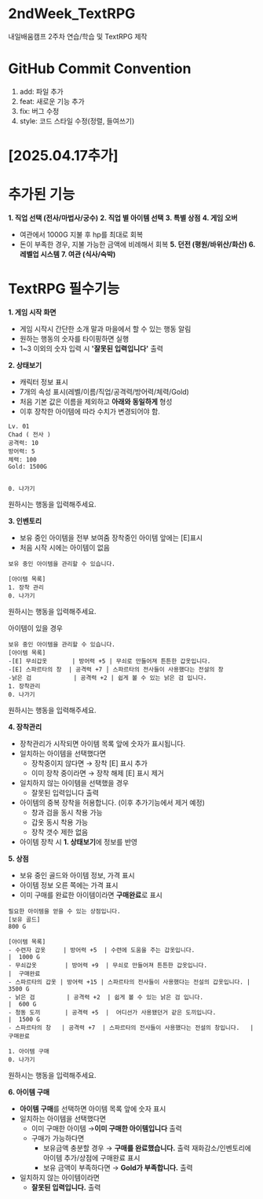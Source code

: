 # 2ndWeek_TextRPG
내일배움캠프 2주차 연습/학습 및 TextRPG 제작 

GitHub Commit Convention
=========================
1. add: 파일 추가
2. feat: 새로운 기능 추가
3. fix: 버그 수정
4. style: 코드 스타일 수정(정렬, 들여쓰기)


[2025.04.17추가]
=========================
추가된 기능
=========================
**1. 직업 선택 (전사/마법사/궁수)**
**2. 직업 별 아이템 선택**
**3. 특별 상점**
**4. 게임 오버**
  - 여관에서 1000G 지불 후 hp를 최대로 회복
  - 돈이 부족한 경우, 지불 가능한 금액에 비례해서 회복 
**5. 던전 (평원/바위산/화산)**
**6. 레벨업 시스템**
**7. 여관 (식사/숙박)**



TextRPG 필수기능
================
**1. 게임 시작 화면**
  - 게임 시작시 간단한 소개 말과 마을에서 할 수 있는 행동 알림
  - 원하는 행동의 숫자를 타이핑하면 실행
  - 1~3 이외의 숫자 입력 시 **'잘못된 입력입니다'** 출력
  
**2. 상태보기**
  - 캐릭터 정보 표시
  - 7개의 속성 표시(레벨/이름/직업/공격력/방어력/체력/Gold)
  - 처음 기본 값은 이름을 제외하고 __아래와 동일하게__ 형성
  - 이후 장착한 아이템에 따라 수치가 변경되어야 함.
   ```상태창
   Lv. 01
   Chad ( 전사 )
   공격력: 10
   방어력: 5
   체력: 100
   Gold: 1500G

  
   0. 나가기
   ```

   원하시는 행동을 입력해주세요.
   >>
   
**3. 인벤토리**
  - 보유 중인 아이템을 전부 보여줌
     장착중인 아이템 앞에는 [E]표시
  - 처음 시작 시에는 아이템이 없음

   ```인벤토리
   보유 중인 아이템을 관리할 수 있습니다.

   [아이템 목록]
   1. 장착 관리
   0. 나가기
   ```
   
   원하시는 행동을 입력해주세요.
   >>

   아이템이 있을 경우
   ```인벤토리
   보유 중인 아이템을 관리할 수 있습니다.
   [아이템 목록]
   -[E] 무쇠갑옷       | 방어력 +5 | 무쇠로 만들어져 튼튼한 갑옷입니다.
   -[E] 스파르타의 창  | 공격력 +7 │ 스파르타의 전사들이 사용했다는 전설의 창
   -낡은 검            | 공격력 +2 | 쉽게 볼 수 있는 낡은 검 입니다.
   1. 장착관리
   0. 나가기
   ```

   원하시는 행동을 입력해주세요.
   >>
   
**4. 장착관리**
  - 장착관리가 시작되면 아이템 목록 앞에 숫자가 표시됩니다.
  - 일치하는 아이템을 선택했다면
    * 장착중이지 않다면 → 장착
       [E] 표시 추가
    * 이미 장착 중이라면 → 장착 해제
       [E] 표시 제거
  - 일치하지 않는 아이템을 선택했을 경우
    * 잘못된 입력입니다 출력
  - 아이템의 중복 장착을 허용합니다. (이후 추가기능에서 제거 예정)
    * 창과 검을 동시 착용 가능
    * 갑옷 동시 착용 가능
    * 장착 갯수 제한 없음
  - 아이템 장착 시 **1. 상태보기**에 정보를 반영

**5. 상점**
  - 보유 중인 골드와 아이템 정보, 가격 표시
  - 아이템 정보 오른 쪽에는 가격 표시
  - 이미 구매를 완료한 아이템이라면 **구매완료**로 표시

  ```상점
  필요한 아이템을 얻을 수 있는 상점입니다.
  [보유 골드]
  800 G

  [아이템 목록]
  - 수련자 갑옷     | 방어력 +5  | 수련에 도움을 주는 갑옷입니다.                   |  1000 G
  - 무쇠갑옷        | 방어력 +9  | 무쇠로 만들어져 튼튼한 갑옷입니다.               |  구매완료
  - 스파르타의 갑옷 | 방어력 +15 | 스파르타의 전사들이 사용했다는 전설의 갑옷입니다. |  3500 G
  - 낡은 검         | 공격력 +2  | 쉽게 볼 수 있는 낡은 검 입니다.                  |  600 G
  - 청동 도끼       | 공격력 +5  |  어디선가 사용됐던거 같은 도끼입니다.            |  1500 G
  - 스파르타의 창   | 공격력 +7  | 스파르타의 전사들이 사용했다는 전설의 창입니다.   |  구매완료

  1. 아이템 구매
  0. 나가기
  ```
  원하시는 행동을 입력해주세요.
  >>


**6. 아이템 구매**
  - **아이템 구매**를 선택하면 아이템 목록 앞에 숫자 표시
  - 일치하는 아이템을 선택했다면
    * 이미 구매한 아이템
      →**이미 구매한 아이템입니다** 출력
    * 구매가 가능하다면
      + 보유금액 충분할 경우
          → **구매를 완료했습니다.** 출력
          재화감소/인벤토리에 아이템 추가/상점에 구매완료 표시
      + 보유 금액이 부족하다면
          → **Gold가 부족합니다.** 출력
  - 일치하지 않는 아이템이라면
    * **잘못된 입력입니다.** 출력
          
